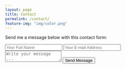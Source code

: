 ```yaml
---
layout: page
title: Contact
permalink: /contact/
feature-img: "img/color.png"
---
```


Send me a message below with this contact form:

<form action="https://getsimpleform.com/messages?form_api_token=0755c32a47ae8d435c9ea0d687720121" method="post">
  <!-- the redirect_to is optional, the form will redirect to the referrer on submission -->
  <input type='hidden' name='redirect_to' value='http://euphmike.github.io/thank-you/' />
  <input type='text' name='name' placeholder='Your Full Name' />
  <input type='email' name='email' placeholder='Your E-mail Address' />
  <textarea name='message' placeholder='Write your message ...'></textarea>
  <input type='submit' value='Send Message' />
</form>
